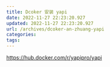 ```yaml
---
title: Dcoker 安装 yapi
date: 2022-11-27 22:23:20.927
updated: 2022-11-27 22:23:20.927
url: /archives/dcoker-an-zhuang-yapi
categories: 
tags: 
---
```


https://hub.docker.com/r/yapipro/yapi